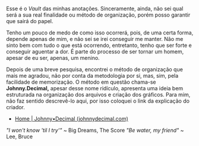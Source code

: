 Esse é o *Vault* das minhas anotações. Sinceramente, ainda, não sei qual será a sua real finalidade ou método de organização, porém posso garantir que sairá do papel.

Tenho um pouco de medo de como isso ocorrerá, pois, de uma certa forma, depende apenas de mim, e não sei se irei conseguir me manter. Não me sinto bem com tudo o que está ocorrendo, entretanto, tenho que ser forte e conseguir aguentar a dor. É parte do processo de ser tornar um homem, apesar de eu ser, apenas, um menino. 

Depois de uma breve pesquisa, encontrei o método de organização que mais me agradou, não por conta da metodologia por si, mas, sim, pela facilidade de memorização. O método em questão chama-se **Johnny.Decimal,** apesar desse nome ridículo, apresenta uma ideia bem estruturada na organização dos arquivos e criação dos gráficos. Para mim, não faz sentido descrevê-lo aqui, por isso coloquei o link da explicação do criador. 

* [Home | Johnny•Decimal (johnnydecimal.com)](https://johnnydecimal.com/)

*"I won't know 'til I try'"* ~ Big Dreams, The Score
*"Be water, my friend"*  ~ Lee, Bruce

